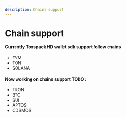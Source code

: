 ```yaml
---
description: Chains support
---
```


# Chain support

#### Currently Tonspack HD wallet sdk **support** follow chains

* EVM
* TON
* SOLANA

#### Now working on chains support **TODO** :

* TRON
* BTC
* SUI
* APTOS
* COSMOS
